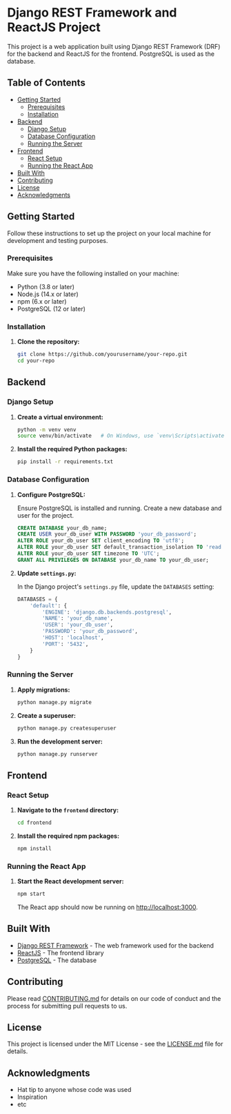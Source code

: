 # Django REST Framework and ReactJS Project

This project is a web application built using Django REST Framework (DRF) for the backend and ReactJS for the frontend. PostgreSQL is used as the database.

## Table of Contents
- [Getting Started](#getting-started)
  - [Prerequisites](#prerequisites)
  - [Installation](#installation)
- [Backend](#backend)
  - [Django Setup](#django-setup)
  - [Database Configuration](#database-configuration)
  - [Running the Server](#running-the-server)
- [Frontend](#frontend)
  - [React Setup](#react-setup)
  - [Running the React App](#running-the-react-app)
- [Built With](#built-with)
- [Contributing](#contributing)
- [License](#license)
- [Acknowledgments](#acknowledgments)

## Getting Started

Follow these instructions to set up the project on your local machine for development and testing purposes.

### Prerequisites

Make sure you have the following installed on your machine:
- Python (3.8 or later)
- Node.js (14.x or later)
- npm (6.x or later)
- PostgreSQL (12 or later)

### Installation

1. **Clone the repository:**
   ```sh
   git clone https://github.com/yourusername/your-repo.git
   cd your-repo
   ```

## Backend

### Django Setup

1. **Create a virtual environment:**
   ```sh
   python -m venv venv
   source venv/bin/activate   # On Windows, use `venv\Scripts\activate`
   ```

2. **Install the required Python packages:**
   ```sh
   pip install -r requirements.txt
   ```

### Database Configuration

1. **Configure PostgreSQL:**

   Ensure PostgreSQL is installed and running. Create a new database and user for the project.

   ```sql
   CREATE DATABASE your_db_name;
   CREATE USER your_db_user WITH PASSWORD 'your_db_password';
   ALTER ROLE your_db_user SET client_encoding TO 'utf8';
   ALTER ROLE your_db_user SET default_transaction_isolation TO 'read committed';
   ALTER ROLE your_db_user SET timezone TO 'UTC';
   GRANT ALL PRIVILEGES ON DATABASE your_db_name TO your_db_user;
   ```

2. **Update `settings.py`:**

   In the Django project's `settings.py` file, update the `DATABASES` setting:

   ```python
   DATABASES = {
       'default': {
           'ENGINE': 'django.db.backends.postgresql',
           'NAME': 'your_db_name',
           'USER': 'your_db_user',
           'PASSWORD': 'your_db_password',
           'HOST': 'localhost',
           'PORT': '5432',
       }
   }
   ```

### Running the Server

1. **Apply migrations:**
   ```sh
   python manage.py migrate
   ```

2. **Create a superuser:**
   ```sh
   python manage.py createsuperuser
   ```

3. **Run the development server:**
   ```sh
   python manage.py runserver
   ```

## Frontend

### React Setup

1. **Navigate to the `frontend` directory:**
   ```sh
   cd frontend
   ```

2. **Install the required npm packages:**
   ```sh
   npm install
   ```

### Running the React App

1. **Start the React development server:**
   ```sh
   npm start
   ```

   The React app should now be running on [http://localhost:3000](http://localhost:3000).

## Built With

- [Django REST Framework](https://www.django-rest-framework.org/) - The web framework used for the backend
- [ReactJS](https://reactjs.org/) - The frontend library
- [PostgreSQL](https://www.postgresql.org/) - The database

## Contributing

Please read [CONTRIBUTING.md](CONTRIBUTING.md) for details on our code of conduct and the process for submitting pull requests to us.

## License

This project is licensed under the MIT License - see the [LICENSE.md](LICENSE.md) file for details.

## Acknowledgments

- Hat tip to anyone whose code was used
- Inspiration
- etc
